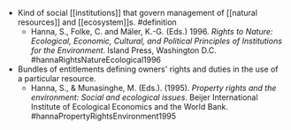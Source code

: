 - Kind of social [[institutions]] that govern management of [[natural resources]] and [[ecosystem]]s. #definition
	- Hanna, S., Folke, C. and Mäler, K.-G. (Eds.) 1996. _Rights to Nature: Ecological, Economic, Cultural, and Political Principles of Institutions for the Environment_. Island Press, Washington D.C. #hannaRightsNatureEcological1996
- Bundles of entitlements defining owners' rights and duties in the use of a particular resource.
	- Hanna, S., & Munasinghe, M. (Eds.). (1995). _Property rights and the environment: Social and ecological issues_. Beijer International Institute of Ecological Economics and the World Bank. #hannaPropertyRightsEnvironment1995